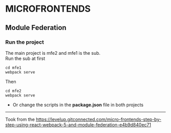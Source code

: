 # MICROFRONTENDS
## Module Federation

### Run the project

The main project is mfe2 and mfe1 is the sub.<br/>
Run the sub at first
```
cd mfe1
webpack serve
```

Then

```
cd mfe2
webpack serve
```

* Or change the scripts in the **package.json** file in both projects

___

Took from the https://levelup.gitconnected.com/micro-frontends-step-by-step-using-react-webpack-5-and-module-federation-e4b9d840ec71
